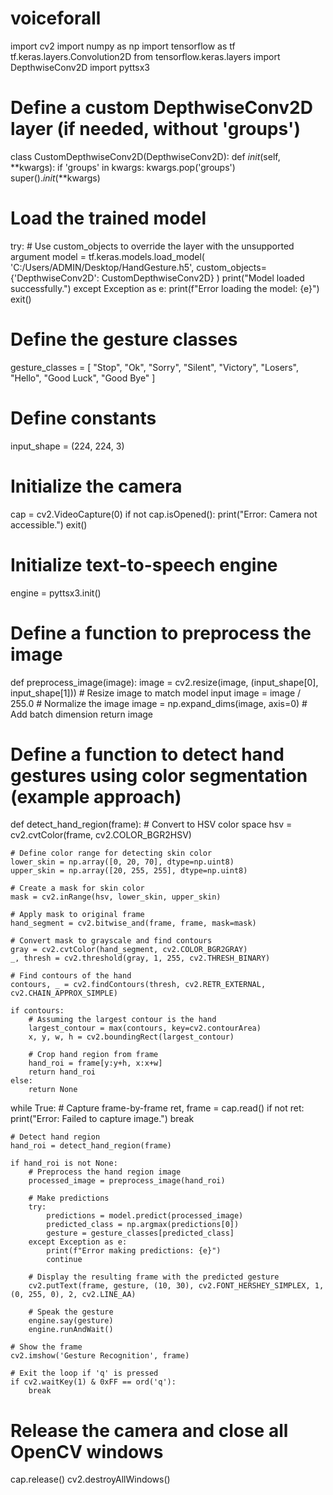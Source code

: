 # voiceforall
import cv2
import numpy as np
import tensorflow as tf
tf.keras.layers.Convolution2D
from tensorflow.keras.layers import DepthwiseConv2D
import pyttsx3

# Define a custom DepthwiseConv2D layer (if needed, without 'groups')
class CustomDepthwiseConv2D(DepthwiseConv2D):
    def _init_(self, **kwargs):
        if 'groups' in kwargs:
            kwargs.pop('groups')
        super()._init_(**kwargs)

# Load the trained model
try:
    # Use custom_objects to override the layer with the unsupported argument
    model = tf.keras.models.load_model(
        'C:/Users/ADMIN/Desktop/HandGesture.h5',
        custom_objects={'DepthwiseConv2D': CustomDepthwiseConv2D}
    )
    print("Model loaded successfully.")
except Exception as e:
    print(f"Error loading the model: {e}")
    exit()

# Define the gesture classes
gesture_classes = [
    "Stop",
    "Ok",
    "Sorry",
    "Silent",
    "Victory",
    "Losers",
    "Hello",
    "Good Luck",
    "Good Bye"
]

# Define constants
input_shape = (224, 224, 3)

# Initialize the camera
cap = cv2.VideoCapture(0)
if not cap.isOpened():
    print("Error: Camera not accessible.")
    exit()

# Initialize text-to-speech engine
engine = pyttsx3.init()

# Define a function to preprocess the image
def preprocess_image(image):
    image = cv2.resize(image, (input_shape[0], input_shape[1]))  # Resize image to match model input
    image = image / 255.0  # Normalize the image
    image = np.expand_dims(image, axis=0)  # Add batch dimension
    return image

# Define a function to detect hand gestures using color segmentation (example approach)
def detect_hand_region(frame):
    # Convert to HSV color space
    hsv = cv2.cvtColor(frame, cv2.COLOR_BGR2HSV)
    
    # Define color range for detecting skin color
    lower_skin = np.array([0, 20, 70], dtype=np.uint8)
    upper_skin = np.array([20, 255, 255], dtype=np.uint8)
    
    # Create a mask for skin color
    mask = cv2.inRange(hsv, lower_skin, upper_skin)
    
    # Apply mask to original frame
    hand_segment = cv2.bitwise_and(frame, frame, mask=mask)
    
    # Convert mask to grayscale and find contours
    gray = cv2.cvtColor(hand_segment, cv2.COLOR_BGR2GRAY)
    _, thresh = cv2.threshold(gray, 1, 255, cv2.THRESH_BINARY)
    
    # Find contours of the hand
    contours, _ = cv2.findContours(thresh, cv2.RETR_EXTERNAL, cv2.CHAIN_APPROX_SIMPLE)
    
    if contours:
        # Assuming the largest contour is the hand
        largest_contour = max(contours, key=cv2.contourArea)
        x, y, w, h = cv2.boundingRect(largest_contour)
        
        # Crop hand region from frame
        hand_roi = frame[y:y+h, x:x+w]
        return hand_roi
    else:
        return None

while True:
    # Capture frame-by-frame
    ret, frame = cap.read()
    if not ret:
        print("Error: Failed to capture image.")
        break
    
    # Detect hand region
    hand_roi = detect_hand_region(frame)
    
    if hand_roi is not None:
        # Preprocess the hand region image
        processed_image = preprocess_image(hand_roi)
        
        # Make predictions
        try:
            predictions = model.predict(processed_image)
            predicted_class = np.argmax(predictions[0])
            gesture = gesture_classes[predicted_class]
        except Exception as e:
            print(f"Error making predictions: {e}")
            continue
        
        # Display the resulting frame with the predicted gesture
        cv2.putText(frame, gesture, (10, 30), cv2.FONT_HERSHEY_SIMPLEX, 1, (0, 255, 0), 2, cv2.LINE_AA)
        
        # Speak the gesture
        engine.say(gesture)
        engine.runAndWait()
    
    # Show the frame
    cv2.imshow('Gesture Recognition', frame)
    
    # Exit the loop if 'q' is pressed
    if cv2.waitKey(1) & 0xFF == ord('q'):
        break

# Release the camera and close all OpenCV windows
cap.release()
cv2.destroyAllWindows()
